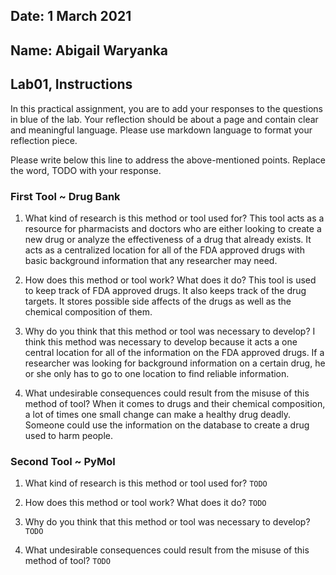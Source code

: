 ## Date: 1 March 2021

## Name: Abigail Waryanka

## Lab01, Instructions

In this practical assignment, you are to add your responses to the questions in blue of the lab. Your reflection should be about a page and contain clear and meaningful language. Please use markdown language to format your reflection piece.

Please write below this line to address the above-mentioned points. Replace the word, TODO with your response.

### First Tool ~ Drug Bank
1. What kind of research is this method or tool used for?
This tool acts as a resource for pharmacists and doctors who are either looking to create a new drug or analyze the effectiveness of a drug that already exists. It acts as a centralized location for all of the FDA approved drugs with basic background information that any researcher may need.

2. How does this method or tool work? What does it do?
This tool is used to keep track of FDA approved drugs. It also keeps track of the drug targets. It stores possible side affects of the drugs as well as the chemical composition of them.


3. Why do you think that this method or tool was necessary to develop?
I think this method was necessary to develop because it acts a one central location for all of the information on the FDA approved drugs. If a researcher was looking for background information on a certain drug, he or she only has to go to one location to find reliable information.

4. What undesirable consequences could result from the misuse of this method of tool?
When it comes to drugs and their chemical composition, a lot of times one small change can make a healthy drug deadly. Someone could use the information on the database to create a drug used to harm people.


### Second Tool ~ PyMol

 1. What kind of research is this method or tool used for?
 `TODO`

 2. How does this method or tool work? What does it do?
 `TODO`

 3. Why do you think that this method or tool was necessary to develop?
 `TODO`

 4. What undesirable consequences could result from the misuse of this method of tool? `TODO`
